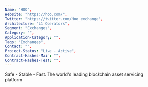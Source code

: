 ```yaml
--- 
Name: "HOO", 
Website: "https://hoo.com/", 
Twitter: "https://twitter.com/Hoo_exchange", 
Architecture: "L1 Operators",
Segment: "Exchanges",
Category: "",
Application-Category: "",
Tags: "Exchanges",
Contact: "",
Project-Status: "Live - Active",
Contract-Hashes-Main: "",
Contract-Hashes-Test: "",
--- 
```

<!--lang:en--> 
Safe - Stable - Fast. The world's leading blockchain asset servicing platform
<!--lang:es--] 
Seguro - Estable - Rápido. La plataforma de servicio de activos blockchain líder en el mundo
<!--lang:de--] 
Sicher - Stabil - Schnell. Die weltweit führende Blockchain-Asset-Servicing-Plattform
<!--lang:fr--] 
Sûr - Stable - Rapide. La première plateforme mondiale de services d'actifs blockchain
<!--lang:pl--] 
Bezpieczny - Stabilny - Szybki. Wiodąca na świecie platforma do obsługi zasobów blockchain
<!--lang:uk--] 
Безпечно - Стабільно - Швидко. Провідна у світі платформа для обслуговування активів блокчейн
[!--lang:*--> 
